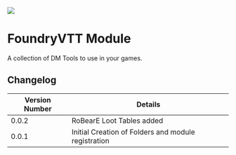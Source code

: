 ![](https://img.shields.io/badge/Foundry-v12-informational)


# FoundryVTT Module

A collection of DM Tools to use in your games.

## Changelog

| Version Number     | Details                                                |
|--------------------|--------------------------------------------------------|
|0.0.2               | RoBearE Loot Tables added                              |
|0.0.1               |Initial Creation of Folders and module registration     |